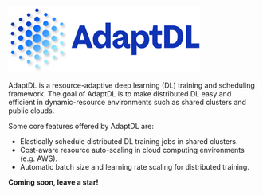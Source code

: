 ![AdaptDL Logo](AdaptDLHorizLogo.png)

AdaptDL is a resource-adaptive deep learning (DL) training and scheduling
framework. The goal of AdaptDL is to make distributed DL easy and efficient
in dynamic-resource environments such as shared clusters and public clouds.

Some core features offered by AdaptDL are:

-  Elastically schedule distributed DL training jobs in shared clusters.
-  Cost-aware resource auto-scaling in cloud computing environments (e.g. AWS).
-  Automatic batch size and learning rate scaling for distributed training.

**Coming soon, leave a star!**
